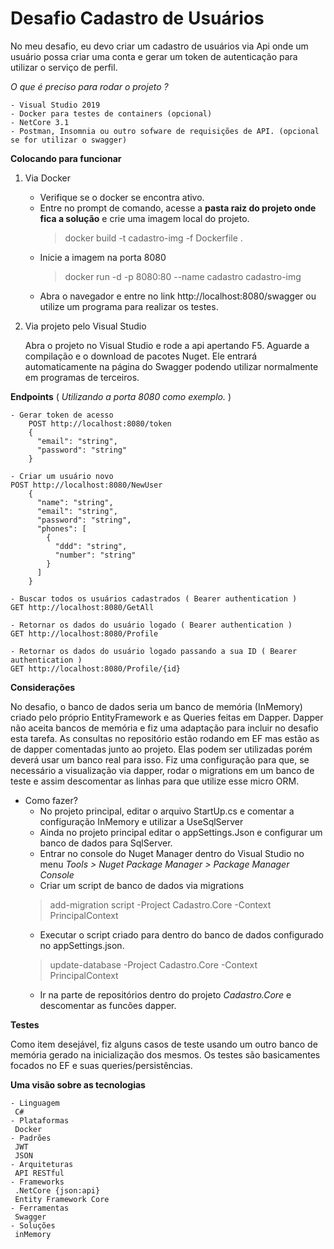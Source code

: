 # Desafio Cadastro de Usuários

No meu desafio, eu devo criar um cadastro de usuários via Api onde um usuário possa criar uma conta e gerar um token de autenticação para utilizar o serviço de perfil.
	
*O que é preciso para rodar o projeto ?*

	- Visual Studio 2019
	- Docker para testes de containers (opcional)
	- NetCore 3.1
	- Postman, Insomnia ou outro sofware de requisições de API. (opcional se for utilizar o swagger)
	
**Colocando para funcionar**

1) Via Docker
 
	- Verifique se o docker se encontra ativo.
	- Entre no prompt de comando, acesse a **pasta raiz do projeto onde fica a solução** e crie uma imagem local do projeto.
		> docker build -t cadastro-img -f Dockerfile .
	- Inicie a imagem na porta 8080
		> docker run -d -p 8080:80 --name cadastro cadastro-img
	- Abra o navegador e entre no link http://localhost:8080/swagger ou utilize um programa para realizar os testes.

2) Via projeto pelo Visual Studio
	
	Abra o projeto no Visual Studio e rode a api apertando F5.
	Aguarde a compilação e o download de pacotes Nuget.
	Ele entrará automaticamente na página do Swagger podendo utilizar normalmente em programas de terceiros.

**Endpoints** ( *Utilizando a porta 8080 como exemplo.* )
	
	- Gerar token de acesso
		POST http://localhost:8080/token  
		{
		  "email": "string",
		  "password": "string"
		}
		
	- Criar um usuário novo
	POST http://localhost:8080/NewUser  
		{
		  "name": "string",
		  "email": "string",
		  "password": "string",
		  "phones": [
		    {
		      "ddd": "string",
		      "number": "string"
		    }
		  ]
		}
		
	- Buscar todos os usuários cadastrados ( Bearer authentication )
	GET http://localhost:8080/GetAll 
	
	- Retornar os dados do usuário logado ( Bearer authentication )
	GET http://localhost:8080/Profile
	
	- Retornar os dados do usuário logado passando a sua ID ( Bearer authentication )
	GET http://localhost:8080/Profile/{id}

**Considerações**

No desafio, o banco de dados seria um banco de memória (InMemory) criado pelo próprio EntityFramework e as Queries feitas em Dapper.
Dapper não aceita bancos de memória e fiz uma adaptação para incluir no desafio esta tarefa.
As consultas no repositório estão rodando em EF mas estão as de dapper comentadas junto ao projeto. Elas podem ser utilizadas porém deverá usar 
um banco real para isso.
Fiz uma configuração para que, se necessário a visualização via dapper, rodar o migrations em um banco de teste e assim 
descomentar as linhas para que utilize esse micro ORM.

- Como fazer?
	- No projeto principal, editar o arquivo StartUp.cs e comentar a configuração InMemory e utilizar a UseSqlServer
	- Ainda no projeto principal editar o appSettings.Json e configurar um banco de dados para SqlServer.
  - Entrar no console do Nuget Manager dentro do Visual Studio no menu *Tools > Nuget Package Manager > Package Manager Console*
  - Criar um script de banco de dados via migrations 
  > add-migration script -Project Cadastro.Core -Context PrincipalContext
  - Executar o script criado para dentro do banco de dados configurado no appSettings.json.
  > update-database -Project Cadastro.Core -Context PrincipalContext
	- Ir na parte de repositórios dentro do projeto *Cadastro.Core* e descomentar as funcões dapper.
	
**Testes**

Como item desejável, fiz alguns casos de teste usando um outro banco de memória gerado na inicialização dos mesmos.
Os testes são basicamentes focados no EF e suas queries/persistências.

**Uma visão sobre as tecnologias**

	- Linguagem
	 C#
	- Plataformas
	 Docker
	- Padrões
	 JWT
	 JSON
	- Arquiteturas
	 API RESTful
	- Frameworks
	 .NetCore {json:api}
	 Entity Framework Core
	- Ferramentas
	 Swagger
	- Soluções
	 inMemory
